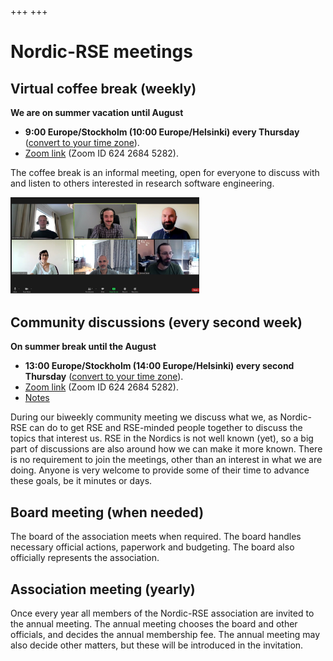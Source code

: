 +++
+++

# Nordic-RSE meetings


## Virtual coffee break (weekly)

**We are on summer vacation until August**

- **9:00 Europe/Stockholm (10:00 Europe/Helsinki) every Thursday**
  ([convert to your time zone](https://arewemeetingyet.com/Helsinki/2021-09-02/10:00/w)).
- [Zoom link](https://aalto.zoom.us/j/62426845282) (Zoom ID 624 2684 5282).

The coffee break is an informal meeting, open for everyone to discuss with and listen to
others interested in research software engineering.

<img src="/events/coffeebreakpicture.jpg" style="width: 60%;" alt="coffee break picture"/>


## Community discussions (every second week)

**On summer break until the August**

- **13:00 Europe/Stockholm (14:00 Europe/Helsinki) every second Thursday**
  ([convert to your time zone](https://arewemeetingyet.com/Helsinki/2021-09-02/14:00/w)).
- [Zoom link](https://aalto.zoom.us/j/62426845282) (Zoom ID 624 2684 5282).
- [Notes](https://hackmd.io/@nordic-rse/biweekly)

During our biweekly community meeting we discuss what we, as Nordic-RSE can do
to get RSE and RSE-minded people together to discuss the topics that interest
us.  RSE in the Nordics is not well known (yet), so a big part of discussions
are also around how we can make it more known. There is no requirement to join
the meetings, other than an interest in what we are doing.  Anyone is very
welcome to provide some of their time to advance these goals, be it minutes or
days. 


## Board meeting (when needed)

The board of the association meets when required. The board handles necessary
official actions, paperwork and budgeting. The board also officially represents
the association.


## Association meeting (yearly)

Once every year all members of the Nordic-RSE association are invited to the
annual meeting. The annual meeting chooses the board and other officials, and
decides the annual membership fee. The annual meeting may also decide other
matters, but these will be introduced in the invitation.
